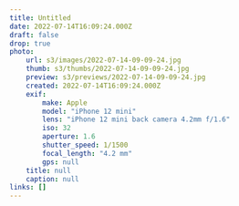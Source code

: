 ```yaml
---
title: Untitled
date: 2022-07-14T16:09:24.000Z
draft: false
drop: true
photo:
    url: s3/images/2022-07-14-09-09-24.jpg
    thumb: s3/thumbs/2022-07-14-09-09-24.jpg
    preview: s3/previews/2022-07-14-09-09-24.jpg
    created: 2022-07-14T16:09:24.000Z
    exif:
        make: Apple
        model: "iPhone 12 mini"
        lens: "iPhone 12 mini back camera 4.2mm f/1.6"
        iso: 32
        aperture: 1.6
        shutter_speed: 1/1500
        focal_length: "4.2 mm"
        gps: null
    title: null
    caption: null
links: []
---
```

